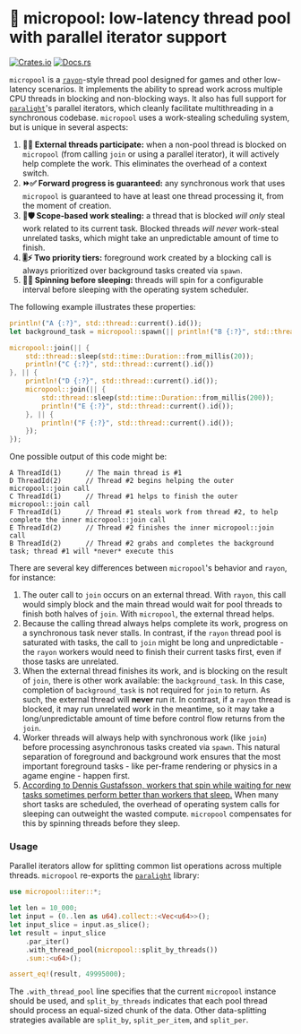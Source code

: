# 🌊 micropool: low-latency thread pool with parallel iterator support

[![Crates.io](https://img.shields.io/crates/v/micropool.svg)](https://crates.io/crates/micropool)
[![Docs.rs](https://docs.rs/micropool/badge.svg)](https://docs.rs/micropool)

`micropool` is a [`rayon`](https://github.com/rayon-rs/rayon)-style thread pool designed for games and other low-latency scenarios. It implements the ability to spread work across multiple CPU threads in blocking and non-blocking ways. It also has full support for [`paralight`](https://github.com/gendx/paralight)'s parallel iterators, which cleanly facilitate multithreading in a synchronous codebase. `micropool` uses a work-stealing scheduling system, but is unique in several aspects:

1. **🧵🤝 External threads participate:** when a non-pool thread is blocked on `micropool` (from calling `join` or using a parallel iterator), it will actively help complete the work. This eliminates the overhead of a context switch.
1. **⏩✅ Forward progress is guaranteed:** any synchronous work that uses `micropool` is guaranteed to have at least one thread processing it, from the moment of creation.
1. **🎯🛡️ Scope-based work stealing:** a thread that is blocked _will only_ steal work related to its current task. Blocked threads _will never_ work-steal unrelated tasks, which might take an unpredictable amount of time to finish.
1. **🎚️⚡ Two priority tiers:** foreground work created by a blocking call is always prioritized over background tasks created via `spawn`.
1. **🔄💤 Spinning before sleeping:** threads will spin for a configurable interval before sleeping with the operating system scheduler.

The following example illustrates these properties:

```rust
println!("A {:?}", std::thread::current().id());
let background_task = micropool::spawn(|| println!("B {:?}", std::thread::current().id()));

micropool::join(|| {
    std::thread::sleep(std::time::Duration::from_millis(20));
    println!("C {:?}", std::thread::current().id())
}, || {
    println!("D {:?}", std::thread::current().id());
    micropool::join(|| {
        std::thread::sleep(std::time::Duration::from_millis(200));
        println!("E {:?}", std::thread::current().id());
    }, || {
        println!("F {:?}", std::thread::current().id());
    });
});
```

One possible output of this code might be:

```text
A ThreadId(1)      // The main thread is #1
D ThreadId(2)      // Thread #2 begins helping the outer micropool::join call
C ThreadId(1)      // Thread #1 helps to finish the outer micropool::join call
F ThreadId(1)      // Thread #1 steals work from thread #2, to help complete the inner micropool::join call 
E ThreadId(2)      // Thread #2 finishes the inner micropool::join call
B ThreadId(2)      // Thread #2 grabs and completes the background task; thread #1 will *never* execute this
```

There are several key differences between `micropool`'s behavior and `rayon`, for instance:

1. The outer call to `join` occurs on an external thread. With `rayon`, this call would simply block and the main thread would wait for pool threads to finish both halves of `join`. With `micropool`, the external thread helps.
1. Because the calling thread always helps complete its work, progress on a synchronous task never stalls. In contrast, if the `rayon` thread pool is saturated with tasks, the call to `join` might be long and unpredictable - the `rayon` workers would need to finish their current tasks first, even if those tasks are unrelated.
1. When the external thread finishes its work, and is blocking on the result of `join`, there is other work available: the `background_task`. In this case, completion of `background_task` is not required for `join` to return. As such, the external thread will **never** run it. In contrast, if a `rayon` thread is blocked, it may run unrelated work in the meantime, so it may take a long/unpredictable amount of time before control flow returns from the `join`.
1. Worker threads will always help with synchronous work (like `join`) before processing asynchronous tasks created via `spawn`. This natural separation of foreground and background work ensures that the most important foreground tasks - like per-frame rendering or physics in a agame engine - happen first.
1.  [According to Dennis Gustafsson, workers that spin while waiting for new tasks sometimes perform better than workers that sleep.](https://www.youtube.com/watch?v=Kvsvd67XUKw) When many short tasks are scheduled, the overhead of operating system calls for sleeping can outweight the wasted compute. `micropool` compensates for this by spinning threads before they sleep.

### Usage

Parallel iterators allow for splitting common list operations across multiple threads. `micropool` re-exports the [`paralight`](https://github.com/gendx/paralight) library:

```rust
use micropool::iter::*;

let len = 10_000;
let input = (0..len as u64).collect::<Vec<u64>>();
let input_slice = input.as_slice();
let result = input_slice
    .par_iter()
    .with_thread_pool(micropool::split_by_threads())
    .sum::<u64>();

assert_eq!(result, 49995000);
```

The `.with_thread_pool` line specifies that the current `micropool` instance should be used, and `split_by_threads` indicates that each pool thread should process an equal-sized chunk of the data. Other data-splitting strategies available are `split_by`, `split_per_item`, and `split_per`.
